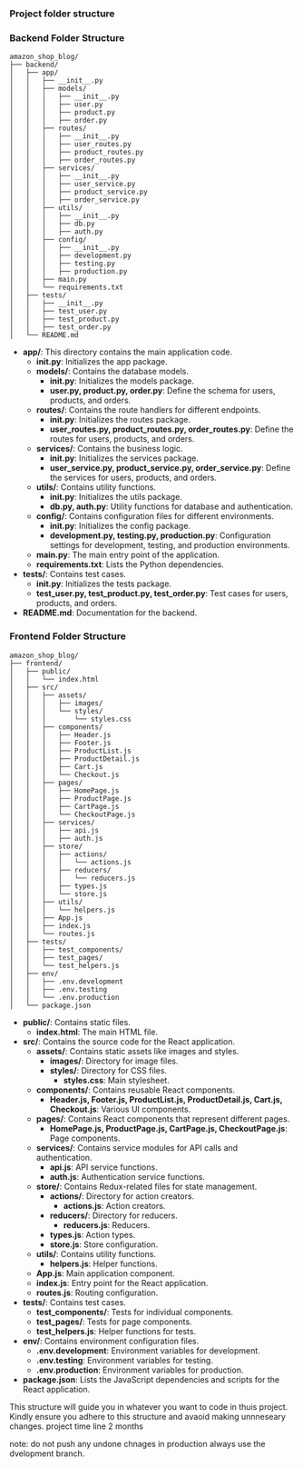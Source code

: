 

### Project folder structure

### Backend Folder Structure

```
amazon_shop_blog/
├── backend/
│   ├── app/
│   │   ├── __init__.py
│   │   ├── models/
│   │   │   ├── __init__.py
│   │   │   ├── user.py
│   │   │   ├── product.py
│   │   │   ├── order.py
│   │   ├── routes/
│   │   │   ├── __init__.py
│   │   │   ├── user_routes.py
│   │   │   ├── product_routes.py
│   │   │   ├── order_routes.py
│   │   ├── services/
│   │   │   ├── __init__.py
│   │   │   ├── user_service.py
│   │   │   ├── product_service.py
│   │   │   ├── order_service.py
│   │   ├── utils/
│   │   │   ├── __init__.py
│   │   │   ├── db.py
│   │   │   ├── auth.py
│   │   ├── config/
│   │   │   ├── __init__.py
│   │   │   ├── development.py
│   │   │   ├── testing.py
│   │   │   ├── production.py
│   │   ├── main.py
│   │   └── requirements.txt
│   ├── tests/
│   │   ├── __init__.py
│   │   ├── test_user.py
│   │   ├── test_product.py
│   │   ├── test_order.py
│   └── README.md
```

- **app/**: This directory contains the main application code.
  - **__init__.py**: Initializes the app package.
  - **models/**: Contains the database models.
    - **__init__.py**: Initializes the models package.
    - **user.py, product.py, order.py**: Define the schema for users, products, and orders.
  - **routes/**: Contains the route handlers for different endpoints.
    - **__init__.py**: Initializes the routes package.
    - **user_routes.py, product_routes.py, order_routes.py**: Define the routes for users, products, and orders.
  - **services/**: Contains the business logic.
    - **__init__.py**: Initializes the services package.
    - **user_service.py, product_service.py, order_service.py**: Define the services for users, products, and orders.
  - **utils/**: Contains utility functions.
    - **__init__.py**: Initializes the utils package.
    - **db.py, auth.py**: Utility functions for database and authentication.
  - **config/**: Contains configuration files for different environments.
    - **__init__.py**: Initializes the config package.
    - **development.py, testing.py, production.py**: Configuration settings for development, testing, and production environments.
  - **main.py**: The main entry point of the application.
  - **requirements.txt**: Lists the Python dependencies.
- **tests/**: Contains test cases.
  - **__init__.py**: Initializes the tests package.
  - **test_user.py, test_product.py, test_order.py**: Test cases for users, products, and orders.
- **README.md**: Documentation for the backend.

### Frontend Folder Structure

```
amazon_shop_blog/
├── frontend/
│   ├── public/
│   │   └── index.html
│   ├── src/
│   │   ├── assets/
│   │   │   ├── images/
│   │   │   └── styles/
│   │   │       └── styles.css
│   │   ├── components/
│   │   │   ├── Header.js
│   │   │   ├── Footer.js
│   │   │   ├── ProductList.js
│   │   │   ├── ProductDetail.js
│   │   │   ├── Cart.js
│   │   │   └── Checkout.js
│   │   ├── pages/
│   │   │   ├── HomePage.js
│   │   │   ├── ProductPage.js
│   │   │   ├── CartPage.js
│   │   │   └── CheckoutPage.js
│   │   ├── services/
│   │   │   ├── api.js
│   │   │   ├── auth.js
│   │   ├── store/
│   │   │   ├── actions/
│   │   │   │   └── actions.js
│   │   │   ├── reducers/
│   │   │   │   └── reducers.js
│   │   │   ├── types.js
│   │   │   └── store.js
│   │   ├── utils/
│   │   │   └── helpers.js
│   │   ├── App.js
│   │   ├── index.js
│   │   └── routes.js
│   ├── tests/
│   │   ├── test_components/
│   │   ├── test_pages/
│   │   └── test_helpers.js
│   ├── env/
│   │   ├── .env.development
│   │   ├── .env.testing
│   │   └── .env.production
│   └── package.json
```

- **public/**: Contains static files.
  - **index.html**: The main HTML file.
- **src/**: Contains the source code for the React application.
  - **assets/**: Contains static assets like images and styles.
    - **images/**: Directory for image files.
    - **styles/**: Directory for CSS files.
      - **styles.css**: Main stylesheet.
  - **components/**: Contains reusable React components.
    - **Header.js, Footer.js, ProductList.js, ProductDetail.js, Cart.js, Checkout.js**: Various UI components.
  - **pages/**: Contains React components that represent different pages.
    - **HomePage.js, ProductPage.js, CartPage.js, CheckoutPage.js**: Page components.
  - **services/**: Contains service modules for API calls and authentication.
    - **api.js**: API service functions.
    - **auth.js**: Authentication service functions.
  - **store/**: Contains Redux-related files for state management.
    - **actions/**: Directory for action creators.
      - **actions.js**: Action creators.
    - **reducers/**: Directory for reducers.
      - **reducers.js**: Reducers.
    - **types.js**: Action types.
    - **store.js**: Store configuration.
  - **utils/**: Contains utility functions.
    - **helpers.js**: Helper functions.
  - **App.js**: Main application component.
  - **index.js**: Entry point for the React application.
  - **routes.js**: Routing configuration.
- **tests/**: Contains test cases.
  - **test_components/**: Tests for individual components.
  - **test_pages/**: Tests for page components.
  - **test_helpers.js**: Helper functions for tests.
- **env/**: Contains environment configuration files.
  - **.env.development**: Environment variables for development.
  - **.env.testing**: Environment variables for testing.
  - **.env.production**: Environment variables for production.
- **package.json**: Lists the JavaScript dependencies and scripts for the React application.

This structure will guide you in whatever you want to code in thuis project.
Kindly ensure you adhere to this structure and avaoid making unnneseary changes.
project time line 2 months 

note: do not push any undone chnages in production always use the dvelopment branch.